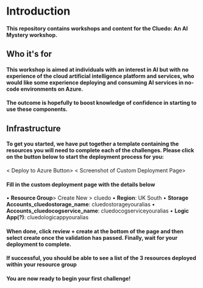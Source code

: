 # Introduction
#### This repository contains workshops and content for the Cluedo: An AI Mystery workshop. 
## Who it's for
#### This workshop is aimed at individuals with an interest in AI but with no experience of the cloud artificial intelligence platform and services, who would like some experience deploying and consuming AI services in no-code environments on Azure. 
#### The outcome is hopefully to boost knowledge of confidence in starting to use these components.
## Infrastructure
#### To get you started, we have put together a template containing the resources you will need to complete each of the challenges. Please click on the button below to start the deployment process for you:
< Deploy to Azure Button> 
< Screenshot of Custom Deployment Page> 
#### Fill in the custom deployment page with the details below
  •	**Resource Group**> Create New > cluedo
  •	**Region**: UK South
  •	**Storage Accounts_cluedostorage_name**: cluedostorageyouralias
  •	**Accounts_cluedocogservice_name**: cluedocogserviceyouralias
  •	**Logic App(?)**: cluedologicappyouralias
#### When done, click review + create at the bottom of the page and then select create once the validation has passed. Finally, wait for your deployment to complete.
#### If successful, you should be able to see a list of the 3 resources deployed within your resource group
 
#### You are now ready to begin your first challenge!

